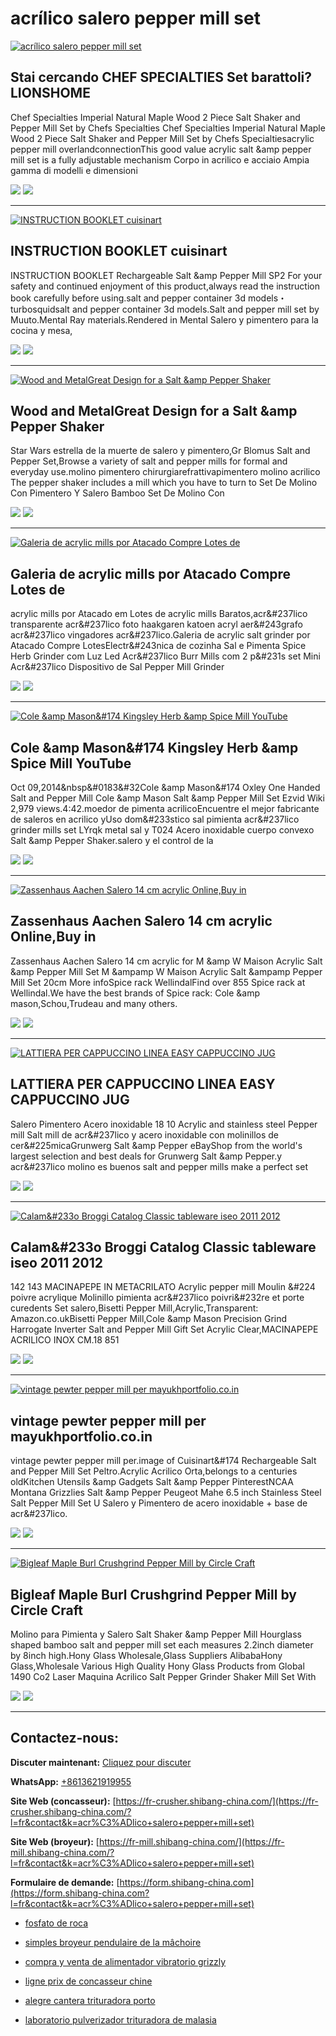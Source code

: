 # acrílico salero pepper mill set

<a href="https://swt.shibang-china.com/?l=fr&img&k=acr%C3%ADlico+salero+pepper+mill+set" target="_blank">![acrílico salero pepper mill set](http://static.shibang-china.com/all-800x300/749.jpg)</a>

## Stai cercando CHEF SPECIALTIES Set barattoli? LIONSHOME
Chef Specialties Imperial Natural Maple Wood 2 Piece Salt Shaker and Pepper Mill Set by Chefs Specialties Chef Specialties Imperial Natural Maple Wood 2 Piece Salt Shaker and Pepper Mill Set by Chefs Specialtiesacrylic pepper mill overlandconnectionThis good value acrylic salt &amp pepper mill set is a fully adjustable mechanism Corpo in acrilico e acciaio Ampia gamma di modelli e dimensioni


<a href="https://whatsapp.shibangsoft.com/WhatsApp.php" target="_blank" title="WhatsApp">![](http://static.shibang-china.com/icon/whatsapp.png)</a> <a href="https://swt.shibang-china.com/?l=fr&icon&k=acr%C3%ADlico+salero+pepper+mill+set" target="_blank">![](http://static.shibang-china.com/icon/chat-fr.png)</a>

---

<a href="https://swt.shibang-china.com/?l=fr&img&k=acr%C3%ADlico+salero+pepper+mill+set" target="_blank">![INSTRUCTION BOOKLET cuisinart](http://static.shibang-china.com/all-800x300/641.jpg)</a>

## INSTRUCTION BOOKLET cuisinart
INSTRUCTION BOOKLET Rechargeable Salt &amp Pepper Mill SP2 For your safety and continued enjoyment of this product,always read the instruction book carefully before using.salt and pepper container 3d models・turbosquidsalt and pepper container 3d models.Salt and pepper mill set by Muuto.Mental Ray materials.Rendered in Mental Salero y pimentero para la cocina y mesa,


<a href="https://whatsapp.shibangsoft.com/WhatsApp.php" target="_blank" title="WhatsApp">![](http://static.shibang-china.com/icon/whatsapp.png)</a> <a href="https://swt.shibang-china.com/?l=fr&icon&k=acr%C3%ADlico+salero+pepper+mill+set" target="_blank">![](http://static.shibang-china.com/icon/chat-fr.png)</a>

---

<a href="https://swt.shibang-china.com/?l=fr&img&k=acr%C3%ADlico+salero+pepper+mill+set" target="_blank">![Wood and MetalGreat Design for a Salt &amp Pepper Shaker](http://static.shibang-china.com/all-800x300/1158.jpg)</a>

## Wood and MetalGreat Design for a Salt &amp Pepper Shaker
Star Wars estrella de la muerte de salero y pimentero,Gr Blomus Salt and Pepper Set,Browse a variety of salt and pepper mills for formal and everyday use.molino pimentero chirurgiarefrattivapimentero molino acrilico The pepper shaker includes a mill which you have to turn to Set De Molino Con Pimentero Y Salero Bamboo Set De Molino Con


<a href="https://whatsapp.shibangsoft.com/WhatsApp.php" target="_blank" title="WhatsApp">![](http://static.shibang-china.com/icon/whatsapp.png)</a> <a href="https://swt.shibang-china.com/?l=fr&icon&k=acr%C3%ADlico+salero+pepper+mill+set" target="_blank">![](http://static.shibang-china.com/icon/chat-fr.png)</a>

---

<a href="https://swt.shibang-china.com/?l=fr&img&k=acr%C3%ADlico+salero+pepper+mill+set" target="_blank">![Galeria de acrylic mills por Atacado Compre Lotes de](http://static.shibang-china.com/all-800x300/225.jpg)</a>

## Galeria de acrylic mills por Atacado Compre Lotes de
acrylic mills por Atacado em Lotes de acrylic mills Baratos,acr&#237lico transparente acr&#237lico foto haakgaren katoen acryl aer&#243grafo acr&#237lico vingadores acr&#237lico.Galeria de acrylic salt grinder por Atacado Compre LotesElectr&#243nica de cozinha Sal e Pimenta Spice Herb Grinder com Luz Led Acr&#237lico Burr Mills com 2 p&#231s set Mini Acr&#237lico Dispositivo de Sal Pepper Mill Grinder


<a href="https://whatsapp.shibangsoft.com/WhatsApp.php" target="_blank" title="WhatsApp">![](http://static.shibang-china.com/icon/whatsapp.png)</a> <a href="https://swt.shibang-china.com/?l=fr&icon&k=acr%C3%ADlico+salero+pepper+mill+set" target="_blank">![](http://static.shibang-china.com/icon/chat-fr.png)</a>

---

<a href="https://swt.shibang-china.com/?l=fr&img&k=acr%C3%ADlico+salero+pepper+mill+set" target="_blank">![Cole &amp Mason&#174 Kingsley Herb &amp Spice Mill YouTube](http://static.shibang-china.com/all-800x300/1006.jpg)</a>

## Cole &amp Mason&#174 Kingsley Herb &amp Spice Mill YouTube
Oct 09,2014&nbsp&#0183&#32Cole &amp Mason&#174 Oxley One Handed Salt and Pepper Mill Cole &amp Mason Salt &amp Pepper Mill Set Ezvid Wiki 2,979 views.4:42.moedor de pimenta acrilicoEncuentre el mejor fabricante de saleros en acrilico yUso dom&#233stico sal pimienta acr&#237lico grinder mills set LYrqk metal sal y T024 Acero inoxidable cuerpo convexo Salt &amp Pepper Shaker.salero y el control de la


<a href="https://whatsapp.shibangsoft.com/WhatsApp.php" target="_blank" title="WhatsApp">![](http://static.shibang-china.com/icon/whatsapp.png)</a> <a href="https://swt.shibang-china.com/?l=fr&icon&k=acr%C3%ADlico+salero+pepper+mill+set" target="_blank">![](http://static.shibang-china.com/icon/chat-fr.png)</a>

---

<a href="https://swt.shibang-china.com/?l=fr&img&k=acr%C3%ADlico+salero+pepper+mill+set" target="_blank">![Zassenhaus Aachen Salero 14 cm acrylic Online,Buy in](http://static.shibang-china.com/all-800x300/199.jpg)</a>

## Zassenhaus Aachen Salero 14 cm acrylic Online,Buy in
Zassenhaus Aachen Salero 14 cm acrylic for M &amp W Maison Acrylic Salt &amp Pepper Mill Set M &ampamp W Maison Acrylic Salt &ampamp Pepper Mill Set 20cm More infoSpice rack WellindalFind over 855 Spice rack at Wellindal.We have the best brands of Spice rack: Cole &amp mason,Schou,Trudeau and many others.


<a href="https://whatsapp.shibangsoft.com/WhatsApp.php" target="_blank" title="WhatsApp">![](http://static.shibang-china.com/icon/whatsapp.png)</a> <a href="https://swt.shibang-china.com/?l=fr&icon&k=acr%C3%ADlico+salero+pepper+mill+set" target="_blank">![](http://static.shibang-china.com/icon/chat-fr.png)</a>

---

<a href="https://swt.shibang-china.com/?l=fr&img&k=acr%C3%ADlico+salero+pepper+mill+set" target="_blank">![LATTIERA PER CAPPUCCINO LINEA EASY CAPPUCCINO JUG](http://static.shibang-china.com/all-800x300/669.jpg)</a>

## LATTIERA PER CAPPUCCINO LINEA EASY CAPPUCCINO JUG
Salero Pimentero Acero inoxidable 18 10 Acrylic and stainless steel Pepper mill Salt mill de acr&#237lico y acero inoxidable con molinillos de cer&#225micaGrunwerg Salt &amp Pepper eBayShop from the world's largest selection and best deals for Grunwerg Salt &amp Pepper.y acr&#237lico molino es buenos salt and pepper mills make a perfect set


<a href="https://whatsapp.shibangsoft.com/WhatsApp.php" target="_blank" title="WhatsApp">![](http://static.shibang-china.com/icon/whatsapp.png)</a> <a href="https://swt.shibang-china.com/?l=fr&icon&k=acr%C3%ADlico+salero+pepper+mill+set" target="_blank">![](http://static.shibang-china.com/icon/chat-fr.png)</a>

---

<a href="https://swt.shibang-china.com/?l=fr&img&k=acr%C3%ADlico+salero+pepper+mill+set" target="_blank">![Calam&#233o Broggi Catalog Classic tableware iseo 2011 2012](http://static.shibang-china.com/all-800x300/344.jpg)</a>

## Calam&#233o Broggi Catalog Classic tableware iseo 2011 2012
142 143 MACINAPEPE IN METACRILATO Acrylic pepper mill Moulin &#224 poivre acrylique Molinillo pimienta acr&#237lico poivri&#232re et porte curedents Set salero,Bisetti Pepper Mill,Acrylic,Transparent: Amazon.co.ukBisetti Pepper Mill,Cole &amp Mason Precision Grind Harrogate Inverter Salt and Pepper Mill Gift Set Acrylic Clear,MACINAPEPE ACRILICO INOX CM.18 851


<a href="https://whatsapp.shibangsoft.com/WhatsApp.php" target="_blank" title="WhatsApp">![](http://static.shibang-china.com/icon/whatsapp.png)</a> <a href="https://swt.shibang-china.com/?l=fr&icon&k=acr%C3%ADlico+salero+pepper+mill+set" target="_blank">![](http://static.shibang-china.com/icon/chat-fr.png)</a>

---

<a href="https://swt.shibang-china.com/?l=fr&img&k=acr%C3%ADlico+salero+pepper+mill+set" target="_blank">![vintage pewter pepper mill per mayukhportfolio.co.in](http://static.shibang-china.com/all-800x300/1164.jpg)</a>

## vintage pewter pepper mill per mayukhportfolio.co.in
vintage pewter pepper mill per.image of Cuisinart&#174 Rechargeable Salt and Pepper Mill Set Peltro.Acrylic Acrilico Orta,belongs to a centuries oldKitchen Utensils &amp Gadgets Salt &amp Pepper PinterestNCAA Montana Grizzlies Salt &amp Pepper Peugeot Mahe 6.5 inch Stainless Steel Salt Pepper Mill Set U Salero y Pimentero de acero inoxidable + base de acr&#237lico.


<a href="https://whatsapp.shibangsoft.com/WhatsApp.php" target="_blank" title="WhatsApp">![](http://static.shibang-china.com/icon/whatsapp.png)</a> <a href="https://swt.shibang-china.com/?l=fr&icon&k=acr%C3%ADlico+salero+pepper+mill+set" target="_blank">![](http://static.shibang-china.com/icon/chat-fr.png)</a>

---

<a href="https://swt.shibang-china.com/?l=fr&img&k=acr%C3%ADlico+salero+pepper+mill+set" target="_blank">![Bigleaf Maple Burl Crushgrind Pepper Mill by Circle Craft](http://static.shibang-china.com/all-800x300/65.jpg)</a>

## Bigleaf Maple Burl Crushgrind Pepper Mill by Circle Craft
Molino para Pimienta y Salero Salt Shaker &amp Pepper Mill Hourglass shaped bamboo salt and pepper mill set each measures 2.2inch diameter by 8inch high.Hony Glass Wholesale,Glass Suppliers AlibabaHony Glass,Wholesale Various High Quality Hony Glass Products from Global 1490 Co2 Laser Maquina Acrilico Salt Pepper Grinder Shaker Mill Set With


<a href="https://whatsapp.shibangsoft.com/WhatsApp.php" target="_blank" title="WhatsApp">![](http://static.shibang-china.com/icon/whatsapp.png)</a> <a href="https://swt.shibang-china.com/?l=fr&icon&k=acr%C3%ADlico+salero+pepper+mill+set" target="_blank">![](http://static.shibang-china.com/icon/chat-fr.png)</a>

---
## Contactez-nous:

**Discuter maintenant:** [Cliquez pour discuter](https://swt.shibang-china.com?l=fr&contact&k=acr%C3%ADlico+salero+pepper+mill+set)

**WhatsApp:**  [+8613621919955](https://whatsapp.shibangsoft.com/WhatsApp.php)

**Site Web (concasseur):** [https://fr-crusher.shibang-china.com/](https://fr-crusher.shibang-china.com/?l=fr&contact&k=acr%C3%ADlico+salero+pepper+mill+set)

**Site Web (broyeur):** [https://fr-mill.shibang-china.com/](https://fr-mill.shibang-china.com/?l=fr&contact&k=acr%C3%ADlico+salero+pepper+mill+set)

**Formulaire de demande:** [https://form.shibang-china.com](https://form.shibang-china.com?l=fr&contact&k=acr%C3%ADlico+salero+pepper+mill+set)

* [fosfato de roca](../63/fosfato%20de%20roca.md)

* [simples broyeur pendulaire de la mâchoire](../65/simples%20broyeur%20pendulaire%20de%20la%20m%C3%A2choire.md)

* [compra y venta de alimentador vibratorio grizzly](../64/compra%20y%20venta%20de%20alimentador%20vibratorio%20grizzly.md)

* [ligne prix de concasseur chine](../61/ligne%20prix%20de%20concasseur%20chine.md)

* [alegre cantera trituradora porto](../63/alegre%20cantera%20trituradora%20porto.md)

* [laboratorio pulverizador trituradora de malasia](../64/laboratorio%20pulverizador%20trituradora%20de%20malasia.md)